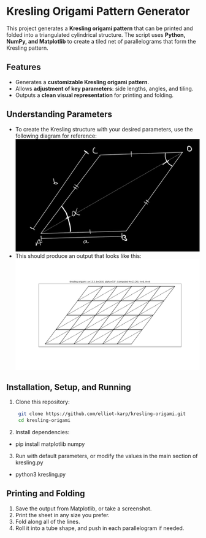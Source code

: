 # Kresling Origami Pattern Generator

This project generates a **Kresling origami pattern** that can be printed and folded into a triangulated cylindrical structure. The script uses **Python, NumPy, and Matplotlib** to create a tiled net of parallelograms that form the Kresling pattern.

## Features
- Generates a **customizable Kresling origami pattern**.
- Allows **adjustment of key parameters**: side lengths, angles, and tiling.
- Outputs a **clean visual representation** for printing and folding.

## Understanding Parameters
- To create the Kresling structure with your desired parameters, use the following diagram for reference:  
  ![Kresling Parameters](images/diagram.jpeg)
- This should produce an output that looks like this:  
  ![Kresling Output](images/generated_example.png)

## Installation, Setup, and Running
1. Clone this repository:
   ```sh
    git clone https://github.com/elliot-karp/kresling-origami.git
    cd kresling-origami
2. Install dependencies:
- pip install matplotlib numpy
3. Run with default parameters, or modify the values in the main section of kresling.py
- python3 kresling.py

## Printing and Folding
1.	Save the output from Matplotlib, or take a screenshot.
2.	Print the sheet in any size you prefer.
3.	Fold along all of the lines.
4.	Roll it into a tube shape, and push in each parallelogram if needed.

